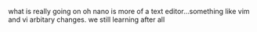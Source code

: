 what is really going on oh nano is more of a text editor...something like vim and vi
arbitary changes. we still learning after all
